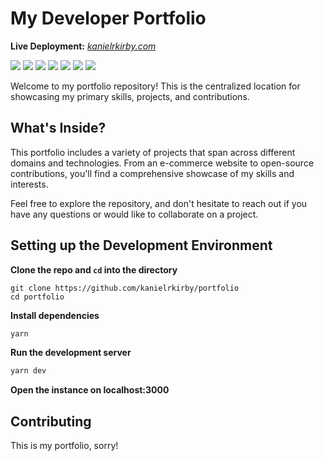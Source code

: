 # My Developer Portfolio

**Live Deployment:** *[kanielrkirby.com](https://app.kanielrkirby.com)*

![](https://img.shields.io/badge/HTML5-E34F26?style=for-the-badge&logo=html5&logoColor=white)
![](https://img.shields.io/badge/CSS3-1572B6?style=for-the-badge&logo=css3&logoColor=white)
![](https://img.shields.io/badge/TypeScript-007ACC?style=for-the-badge&logo=typescript&logoColor=white)
![](https://img.shields.io/badge/Astro-%23372A71.svg?&style=for-the-badge&logo=astro&logoColor=white)
![](https://img.shields.io/badge/React-20232A?style=for-the-badge&logo=react&logoColor=61DAFB)
![](https://img.shields.io/badge/Netlify-00C7B7?style=for-the-badge&logo=netlify&logoColor=white)
![](https://img.shields.io/badge/ThreeJS-000000?style=for-the-badge&logo=three.js&logoColor=white)

Welcome to my portfolio repository! This is the centralized location for showcasing my primary skills, projects, and contributions.

## What's Inside?

This portfolio includes a variety of projects that span across different domains and technologies. From an e-commerce website to open-source contributions, you'll find a comprehensive showcase of my skills and interests.

Feel free to explore the repository, and don't hesitate to reach out if you have any questions or would like to collaborate on a project.

## Setting up the Development Environment

**Clone the repo and `cd` into the directory**

```git
git clone https://github.com/kanielrkirby/portfolio
cd portfolio
```

**Install dependencies**

```bash
yarn
```

**Run the development server**

```bash
yarn dev
```

**Open the instance on localhost:3000**

## Contributing

This is my portfolio, sorry!
